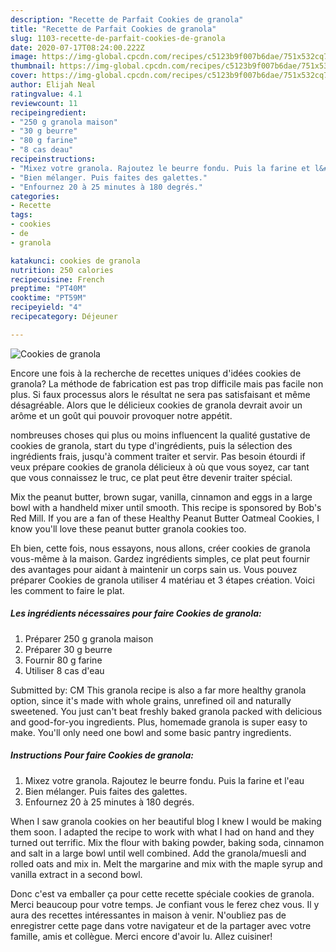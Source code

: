 ```yaml
---
description: "Recette de Parfait Cookies de granola"
title: "Recette de Parfait Cookies de granola"
slug: 1103-recette-de-parfait-cookies-de-granola
date: 2020-07-17T08:24:00.222Z
image: https://img-global.cpcdn.com/recipes/c5123b9f007b6dae/751x532cq70/cookies-de-granola-photo-principale-de-la-recette.jpg
thumbnail: https://img-global.cpcdn.com/recipes/c5123b9f007b6dae/751x532cq70/cookies-de-granola-photo-principale-de-la-recette.jpg
cover: https://img-global.cpcdn.com/recipes/c5123b9f007b6dae/751x532cq70/cookies-de-granola-photo-principale-de-la-recette.jpg
author: Elijah Neal
ratingvalue: 4.1
reviewcount: 11
recipeingredient:
- "250 g granola maison"
- "30 g beurre"
- "80 g farine"
- "8 cas deau"
recipeinstructions:
- "Mixez votre granola. Rajoutez le beurre fondu. Puis la farine et l&#39;eau"
- "Bien mélanger. Puis faites des galettes."
- "Enfournez 20 à 25 minutes à 180 degrés."
categories:
- Recette
tags:
- cookies
- de
- granola

katakunci: cookies de granola 
nutrition: 250 calories
recipecuisine: French
preptime: "PT40M"
cooktime: "PT59M"
recipeyield: "4"
recipecategory: Déjeuner

---
```



![Cookies de granola](https://img-global.cpcdn.com/recipes/c5123b9f007b6dae/751x532cq70/cookies-de-granola-photo-principale-de-la-recette.jpg)

Encore une fois à la recherche de recettes uniques d'idées cookies de granola? La méthode de fabrication est pas trop difficile mais pas facile non plus. Si faux processus alors le résultat ne sera pas satisfaisant et même désagréable. Alors que le délicieux cookies de granola devrait avoir un arôme et un goût qui pouvoir provoquer notre appétit.

nombreuses choses qui plus ou moins influencent la qualité gustative de cookies de granola, start du type d'ingrédients, puis la sélection des ingrédients frais, jusqu'à comment traiter et servir. Pas besoin étourdi if veux prépare cookies de granola délicieux à où que vous soyez, car tant que vous connaissez le truc, ce plat peut être devenir traiter spécial.

Mix the peanut butter, brown sugar, vanilla, cinnamon and eggs in a large bowl with a handheld mixer until smooth. This recipe is sponsored by Bob&#39;s Red Mill. If you are a fan of these Healthy Peanut Butter Oatmeal Cookies, I know you&#39;ll love these peanut butter granola cookies too.


Eh bien, cette fois, nous essayons, nous allons, créer cookies de granola vous-même à la maison. Gardez ingrédients simples, ce plat peut fournir des avantages pour aidant à maintenir un corps sain us. Vous pouvez préparer Cookies de granola utiliser 4 matériau et 3 étapes création. Voici les comment to faire le plat.

<!--inarticleads1-->

##### Les ingrédients nécessaires pour faire Cookies de granola:

1. Préparer 250 g granola maison
1. Préparer 30 g beurre
1. Fournir 80 g farine
1. Utiliser 8 cas d&#39;eau


Submitted by: CM This granola recipe is also a far more healthy granola option, since it&#39;s made with whole grains, unrefined oil and naturally sweetened. You just can&#39;t beat freshly baked granola packed with delicious and good-for-you ingredients. Plus, homemade granola is super easy to make. You&#39;ll only need one bowl and some basic pantry ingredients. 

<!--inarticleads2-->

##### Instructions Pour faire Cookies de granola:

1. Mixez votre granola. Rajoutez le beurre fondu. Puis la farine et l&#39;eau
1. Bien mélanger. Puis faites des galettes.
1. Enfournez 20 à 25 minutes à 180 degrés.


When I saw granola cookies on her beautiful blog I knew I would be making them soon. I adapted the recipe to work with what I had on hand and they turned out terrific. Mix the flour with baking powder, baking soda, cinnamon and salt in a large bowl until well combined. Add the granola/muesli and rolled oats and mix in. Melt the margarine and mix with the maple syrup and vanilla extract in a second bowl. 


Donc c'est va emballer ça pour cette recette spéciale cookies de granola. Merci beaucoup pour votre temps. Je confiant vous le ferez chez vous. Il y aura des recettes  intéressantes in maison à venir. N'oubliez pas de enregistrer cette page dans votre navigateur et de la partager avec votre famille, amis et collègue. Merci encore d'avoir lu. Allez cuisiner!
